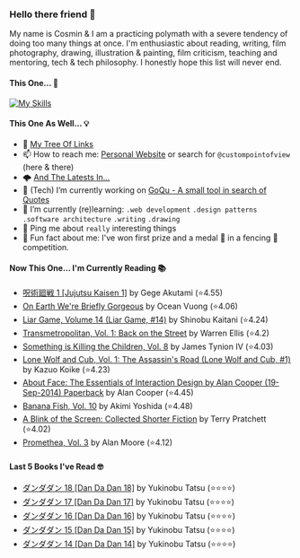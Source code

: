 ### Hello there friend 👋

My name is Cosmin & I am a practicing polymath with a severe tendency of doing too many things at once.
I'm enthusiastic about reading, writing, film photography, drawing, illustration & painting, film criticism, teaching and mentoring, tech & tech philosophy.
I honestly hope this list will never end.

#### This One... 🧠
[![My Skills](https://skillicons.dev/icons?i=linux,html,css,tailwind,js,ts,nextjs,gatsby,nodejs,react,go,py,dart,flutter,figma,webpack,electron,rabbitmq,raspberrypi,jenkins,netlify,ansible,aws,azure,gcp,mongodb,redis,sqlite,bash,powershell,docker,git,vscode&perline=15)](https://skillicons.dev)

#### This One As Well... 💡
- 🌲 [My Tree Of Links](https://linktr.ee/custompointofview)
- 📫 How to reach me: [Personal Website](https://custompointofview.com/) or search for `@custompointofview` (here & there)
- 🌩️ [And The Latests In...](https://custompointofview.com/latests)
- 🔭 (Tech) I’m currently working on [GoQu - A small tool in search of Quotes](https://github.com/custompointofview/goqu)
- 🌱 I’m currently (re)learning: `.web development` `.design patterns` `.software architecture` `.writing` `.drawing` 
- 💬 Ping me about `really` interesting things
- 🐡 Fun fact about me: I've won first prize and a medal 🥇 in a fencing 🤺 competition.

#### Now This One... I'm Currently Reading 📚
<!-- GOODREADS-LIST:START -->
- [呪術廻戦 1 [Jujutsu Kaisen 1]](https://www.goodreads.com/review/show/6937702730?utm_medium=api&utm_source=rss) by Gege Akutami (⭐️4.55)
- [On Earth We're Briefly Gorgeous](https://www.goodreads.com/review/show/4493464920?utm_medium=api&utm_source=rss) by Ocean Vuong (⭐️4.06)
- [Liar Game, Volume 14 (Liar Game, #14)](https://www.goodreads.com/review/show/6855993530?utm_medium=api&utm_source=rss) by Shinobu Kaitani (⭐️4.24)
- [Transmetropolitan, Vol. 1: Back on the Street](https://www.goodreads.com/review/show/3098784646?utm_medium=api&utm_source=rss) by Warren Ellis (⭐️4.2)
- [Something is Killing the Children, Vol. 8](https://www.goodreads.com/review/show/6666236215?utm_medium=api&utm_source=rss) by James Tynion IV (⭐️4.03)
- [Lone Wolf and Cub, Vol. 1: The Assassin's Road (Lone Wolf and Cub, #1)](https://www.goodreads.com/review/show/6494278261?utm_medium=api&utm_source=rss) by Kazuo Koike (⭐️4.23)
- [About Face: The Essentials of Interaction Design by Alan Cooper (19-Sep-2014) Paperback](https://www.goodreads.com/review/show/5957343999?utm_medium=api&utm_source=rss) by Alan Cooper (⭐️4.45)
- [Banana Fish, Vol. 10](https://www.goodreads.com/review/show/4602429210?utm_medium=api&utm_source=rss) by Akimi Yoshida (⭐️4.48)
- [A Blink of the Screen: Collected Shorter Fiction](https://www.goodreads.com/review/show/3570112383?utm_medium=api&utm_source=rss) by Terry Pratchett (⭐️4.02)
- [Promethea, Vol. 3](https://www.goodreads.com/review/show/3403029181?utm_medium=api&utm_source=rss) by Alan             Moore (⭐️4.12)
<!-- GOODREADS-LIST:END -->

#### Last 5 Books I've Read 🤓
<!-- GOODREADS-READ-LIST:START -->
- [ダンダダン 18 [Dan Da Dan 18]](https://www.goodreads.com/review/show/6937695075?utm_medium=api&utm_source=rss) by Yukinobu Tatsu (⭐⭐⭐⭐)
- [ダンダダン 17 [Dan Da Dan 17]](https://www.goodreads.com/review/show/6937694467?utm_medium=api&utm_source=rss) by Yukinobu Tatsu (⭐⭐⭐⭐)
- [ダンダダン 16 [Dan Da Dan 16]](https://www.goodreads.com/review/show/6937693232?utm_medium=api&utm_source=rss) by Yukinobu Tatsu (⭐⭐⭐⭐)
- [ダンダダン 15 [Dan Da Dan 15]](https://www.goodreads.com/review/show/6937692966?utm_medium=api&utm_source=rss) by Yukinobu Tatsu (⭐⭐⭐⭐)
- [ダンダダン 14 [Dan Da Dan 14]](https://www.goodreads.com/review/show/6937692383?utm_medium=api&utm_source=rss) by Yukinobu Tatsu (⭐⭐⭐⭐)
<!-- GOODREADS-READ-LIST:END -->

<!-- #### Some Stats 👷 -->
<!--START_SECTION:waka-->
<!--END_SECTION:waka--> 

